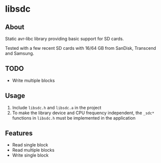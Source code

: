 # libsdc

## About

Static avr-libc library providing basic support for SD cards.  

Tested with a few recent SD cards with 16/64 GB from SanDisk, Transcend and 
Samsung.

## TODO

- Write multiple blocks

## Usage

1. Include `libsdc.h` and `libsdc.a` in the project
2. To make the library device and CPU frequency independent, the
`_sdc*` functions in `libsdc.h` must be implemented in the application

## Features

- Read single block
- Read multiple blocks
- Write single block
